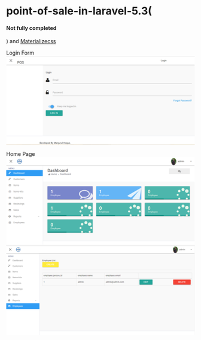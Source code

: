 # point-of-sale-in-laravel-5.3(<h4>Not fully completed</h4>) and [Materializecss](http://materializecss.com/)
Login Form
[![Login form](screen1.PNG)](screen1.PNG)

Home Page
[![Home page](screen2.PNG)](screen2.PNG)
[![Home page](screen3.PNG)](screen3.PNG)
